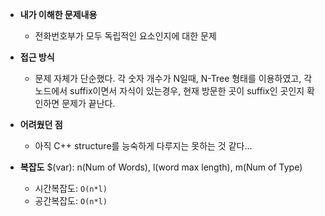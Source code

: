 - **내가 이해한 문제내용**
  - 전화번호부가 모두 독립적인 요소인지에 대한 문제

- **접근 방식**
  - 문제 자체가 단순했다. 각 숫자 개수가 N일때, N-Tree 형태를 이용하였고, 각 노드에서 suffix이면서 자식이 있는경우, 현재 방문한 곳이 suffix인 곳인지 확인하면 문제가 끝난다. 

- **어려웠던 점**
  - 아직 C++ structure를 능숙하게 다루지는 못하는 것 같다...

- **복잡도**
  $(var): n(Num of Words), l(word max length), m(Num of Type)
  - 시간복잡도: `O(n*l)`
  - 공간복잡도: `O(n*l)`
